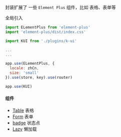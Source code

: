封装扩展了 一些 ```Element Plus``` 组件，比如 表格、表单等


全局引入
```javascript
import ELementPlus from 'element-plus'
import 'element-plus/dist/index.css'

import KUI from './plugins/k-ui'

...
...

app.use(ELementPlus, {
  locale: zhCn,
  size: 'small'
}).use(store, key).use(router)

app.use(KUI)
```

#### 组件
* [Table](/front-end/k-ui/k-table.md) 表格
* [Form](/front-end/k-ui/k-form.md) 表单
* [badge](/front-end/k-ui/k-badge.md) 状态点
* [Lazy](/front-end/k-ui/k-lazy.md) 懒加载
